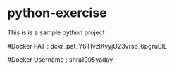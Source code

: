 # python-exercise
This is is a sample python project

#Docker PAT : dckr_pat_Y6TIvzIKvyjU23vrsp_6pgruBlE

#Docker Username : shra1995yadav

